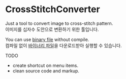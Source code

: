 # CrossStitchConverter
Just a tool to convert image to cross-stitch pattern.  
이미지를 십자수 도안으로 변환하기 위한 툴입니다.

You can use [binary file](https://github.com/reinvert/CrossStitchConverter/raw/master/CrossStitchConverter.zip) without compile.  
컴파일 없이 [바이너리 파일](https://github.com/reinvert/CrossStitchConverter/raw/master/CrossStitchConverter.zip)을 다운로드받아 실행할 수 있습니다.

TODO
- create shortcut on menu items.
- clean source code and markup.
